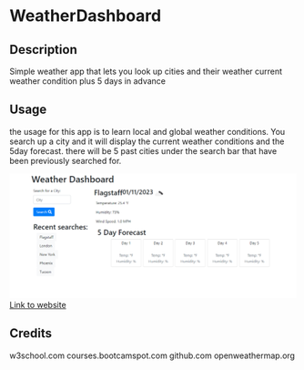 # WeatherDashboard

## Description 
Simple weather app that lets you look up cities and their weather current weather condition plus 5 days in advance

## Usage
the usage for this app is to learn local and global weather conditions. 
You search up a city and it will display the current weather conditions and the 5day forecast.
there will be 5 past cities under the search bar that have been previously searched for.

![WeatherDash](./assets/images/Capture.PNG)
[Link to website](https://lsegura06.github.io/WeatherDashboard/)

## Credits
w3school.com
courses.bootcamspot.com
github.com
openweathermap.org